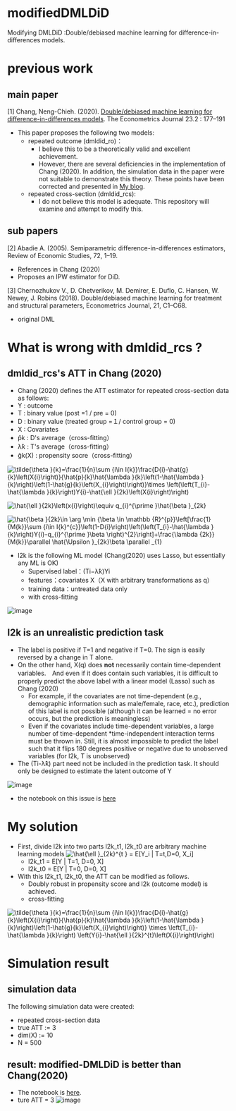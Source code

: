 # modifiedDMLDiD
Modifying DMLDiD :Double/debiased machine learning for difference-in-differences models.

# previous work
## main paper
[1] Chang, Neng-Chieh. (2020). [Double/debiased machine learning for difference-in-differences models](https://academic.oup.com/ectj/article/23/2/177/5722119#247745047). The Econometrics Journal 23.2 : 177–191
- This paper proposes the following two models:
  - repeated outcome (dmldid_ro)：
    - I believe this to be a theoretically valid and excellent achievement.
    - However, there are several deficiencies in the implementation of Chang (2020). In addition, the simulation data in the paper were not suitable to demonstrate this theory. These points have been corrected and presented in [My blog](https://medium.com/@masa_asami/double-debiased-ml-for-did-1-fd08bebcf033).
  - repeated cross-section  (dmldid_rcs):
    - I do not believe this model is adequate. This repository will examine and attempt to modify this.

## sub papers
[2] Abadie A. (2005). Semiparametric difference-in-differences estimators, Review of Economic Studies, 72, 1–19.
- References in Chang (2020)
- Proposes an IPW estimator for DiD.

[3] Chernozhukov V., D. Chetverikov, M. Demirer, E. Duflo, C. Hansen, W. Newey, J. Robins (2018). Double/debiased machine learning for treatment and structural parameters, Econometrics Journal, 21, C1–C68.
- original DML

# What is wrong with dmldid_rcs ?
## dmldid_rcs's ATT in Chang (2020)

- Chang (2020) defines the ATT estimator for repeated cross-section data as follows:
- Y : outcome
- T : binary value (post =1 / pre = 0)
- D : binary value (treated group =１/ control group = 0)
- X : Covariates
- p̂k : D's average（cross-fitting）
- λ̂k : T's average（cross-fitting）
- ĝk(X) : propensity socre（cross-fitting）


![
\tilde{\theta }_{k}=\frac{1}{n}\sum _{i\in I_{k}}\frac{D_{i}-\hat{g}_{k}\left(X_{i}\right)}{\hat{p}_{k}\hat{\lambda }_{k}\left(1-\hat{\lambda }_{k}\right)\left(1-\hat{g}_{k}\left(X_{i}\right)\right)}\times \left(\left(T_{i}-\hat{\lambda }_{k}\right)Y_{i}-\hat{\ell }_{2k}\left(X_{i}\right)\right)](https://render.githubusercontent.com/render/math?math=%5Ccolor%7Bwhite%7D%5Clarge+%5Cdisplaystyle+%0A%5Ctilde%7B%5Ctheta+%7D_%7Bk%7D%3D%5Cfrac%7B1%7D%7Bn%7D%5Csum+_%7Bi%5Cin+I_%7Bk%7D%7D%5Cfrac%7BD_%7Bi%7D-%5Chat%7Bg%7D_%7Bk%7D%5Cleft%28X_%7Bi%7D%5Cright%29%7D%7B%5Chat%7Bp%7D_%7Bk%7D%5Chat%7B%5Clambda+%7D_%7Bk%7D%5Cleft%281-%5Chat%7B%5Clambda+%7D_%7Bk%7D%5Cright%29%5Cleft%281-%5Chat%7Bg%7D_%7Bk%7D%5Cleft%28X_%7Bi%7D%5Cright%29%5Cright%29%7D%5Ctimes+%5Cleft%28%5Cleft%28T_%7Bi%7D-%5Chat%7B%5Clambda+%7D_%7Bk%7D%5Cright%29Y_%7Bi%7D-%5Chat%7B%5Cell+%7D_%7B2k%7D%5Cleft%28X_%7Bi%7D%5Cright%29%5Cright%29)


![\hat{\ell }_{2k}\left(x_{i}\right)\equiv q_{i}^{\prime }\hat{\beta }_{2k}
](https://render.githubusercontent.com/render/math?math=%5Ccolor%7Bwhite%7D%5Clarge+%5Ctextstyle+%5Chat%7B%5Cell+%7D_%7B2k%7D%5Cleft%28x_%7Bi%7D%5Cright%29%5Cequiv+q_%7Bi%7D%5E%7B%5Cprime+%7D%5Chat%7B%5Cbeta+%7D_%7B2k%7D%0A)


![\hat{\beta }_{2k}\in \arg \min _{\beta \in \mathbb {R}^{p}}\left[\frac{1}{M_{k}}\sum _{i\in I_{k}^{c}}\left(1-D_{i}\right)\left(\left(T_{i}-\hat{\lambda }_{k}\right)Y_{i}-q_{i}^{\prime }\beta \right)^{2}\right]+\frac{\lambda _{2k}}{M_{k}}\parallel \hat{\Upsilon }_{2k}\beta \parallel _{1}
](https://render.githubusercontent.com/render/math?math=%5Ccolor%7Bwhite%7D%5Clarge+%5Cdisplaystyle+%5Chat%7B%5Cbeta+%7D_%7B2k%7D%5Cin+%5Carg+%5Cmin+_%7B%5Cbeta+%5Cin+%5Cmathbb+%7BR%7D%5E%7Bp%7D%7D%5Cleft%5B%5Cfrac%7B1%7D%7BM_%7Bk%7D%7D%5Csum+_%7Bi%5Cin+I_%7Bk%7D%5E%7Bc%7D%7D%5Cleft%281-D_%7Bi%7D%5Cright%29%5Cleft%28%5Cleft%28T_%7Bi%7D-%5Chat%7B%5Clambda+%7D_%7Bk%7D%5Cright%29Y_%7Bi%7D-q_%7Bi%7D%5E%7B%5Cprime+%7D%5Cbeta+%5Cright%29%5E%7B2%7D%5Cright%5D%2B%5Cfrac%7B%5Clambda+_%7B2k%7D%7D%7BM_%7Bk%7D%7D%5Cparallel+%5Chat%7B%5CUpsilon+%7D_%7B2k%7D%5Cbeta+%5Cparallel+_%7B1%7D%0A)


- l2k is the following ML model (Chang(2020) uses Lasso, but essentially any ML is OK)
  - Supervised label：(Ti−λ̂k)Yi
  - features：covariates X（X with arbitrary transformations as q）
  - training data：untreated data only 
  - with cross-fitting
  
![image](https://user-images.githubusercontent.com/16971400/198495736-bc34e71b-a1bd-443f-ab83-2347c9ab0f28.png)


## l2k is an unrealistic prediction task
- The label is positive if T=1 and negative if T=0. The sign is easily reversed by a change in T alone.
- On the other hand, X(q) does **not** necessarily contain time-dependent variables.　And even if it does contain such variables, it is difficult to properly predict the above label with a linear model (Lasso) such as Chang (2020)
  - For example, if the covariates are not time-dependent (e.g., demographic information such as male/female, race, etc.), prediction of this label is not possible (although it can be learned = no error occurs, but the prediction is meaningless)
  - Even if the covariates include time-dependent variables, a large number of time-dependent *time-independent interaction terms must be thrown in. Still, it is almost impossible to predict the label such that it flips 180 degrees positive or negative due to unobserved variables (for l2k, T is unobserved)
- The (Ti-λ̂k) part need not be included in the prediction task. It should only be designed to estimate the latent outcome of Y

![image](https://user-images.githubusercontent.com/16971400/198539758-ae7d2ccd-3e36-42e6-bf6d-5db2d0079dcd.png)

- the notebook on this issue is [here](https://github.com/MasaAsami/modified_DMLDiD_RCS/blob/main/notebooks/Why_original_l2kmodel_is_wrong.ipynb)

# My solution

- First, divide l2k into two parts l2k_t1, l2k_t0 are arbitrary machine learning models
![\hat{\ell }_{2k}^{t } = E[Y_i   |  T=t,D=0, X_i]](https://render.githubusercontent.com/render/math?math=%5Ccolor%7Bwhite%7D%5Clarge+%5Cdisplaystyle+%5Chat%7B%5Cell+%7D_%7B2k%7D%5E%7Bt+%7D+%3D+E%5BY_i+++%7C++T%3Dt%2CD%3D0%2C+X_i%5D)
  - l2k_t1 = E[Y | T=1, D=0, X] 
  - l2k_t0 = E[Y | T=0, D=0, X]
- With this l2k_t1, l2k_t0, the ATT can be modified as follows.
  - Doubly robust in propensity score and l2k (outcome model) is achieved.
  - cross-fitting

![\tilde{\theta }_{k}=\frac{1}{n}\sum _{i\in I_{k}}\frac{D_{i}-\hat{g}_{k}\left(X_{i}\right)}{\hat{p}_{k}\hat{\lambda }_{k}\left(1-\hat{\lambda }_{k}\right)\left(1-\hat{g}_{k}\left(X_{i}\right)\right)}
\times
\left(T_{i}-\hat{\lambda }_{k}\right) 
 \left(Y_{i}-\hat{\ell }_{2k}^{t}\left(X_{i}\right)\right)
](https://render.githubusercontent.com/render/math?math=%5Ccolor%7Bwhite%7D%5Clarge+%5Cdisplaystyle+%5Ctilde%7B%5Ctheta+%7D_%7Bk%7D%3D%5Cfrac%7B1%7D%7Bn%7D%5Csum+_%7Bi%5Cin+I_%7Bk%7D%7D%5Cfrac%7BD_%7Bi%7D-%5Chat%7Bg%7D_%7Bk%7D%5Cleft%28X_%7Bi%7D%5Cright%29%7D%7B%5Chat%7Bp%7D_%7Bk%7D%5Chat%7B%5Clambda+%7D_%7Bk%7D%5Cleft%281-%5Chat%7B%5Clambda+%7D_%7Bk%7D%5Cright%29%5Cleft%281-%5Chat%7Bg%7D_%7Bk%7D%5Cleft%28X_%7Bi%7D%5Cright%29%5Cright%29%7D%0A%5Ctimes%0A%5Cleft%28T_%7Bi%7D-%5Chat%7B%5Clambda+%7D_%7Bk%7D%5Cright%29+%0A+%5Cleft%28Y_%7Bi%7D-%5Chat%7B%5Cell+%7D_%7B2k%7D%5E%7Bt%7D%5Cleft%28X_%7Bi%7D%5Cright%29%5Cright%29%0A)

# Simulation result
## simulation data
The following simulation data were created:
- repeated cross-section data
- true ATT := 3
- dim(X) := 10
- N = 500
## result: modified-DMLDiD is better than Chang(2020)
- The notebook is [here](https://github.com/MasaAsami/modified_DMLDiD_RCS/blob/main/notebooks/DMLDiD_RCS_with_SIMDATA.ipynb).
- ture ATT = 3
![image](https://user-images.githubusercontent.com/16971400/198532873-c2a574f5-1625-4825-987c-3fdb9b5132ba.png)



